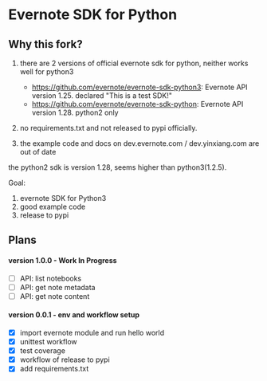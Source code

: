 Evernote SDK for Python
============================================

## Why this fork?

1. there are 2 versions of official evernote sdk for python, neither works well for python3

    - https://github.com/evernote/evernote-sdk-python3: Evernote API version 1.25. declared "This is a test SDK!"
    - https://github.com/evernote/evernote-sdk-python: Evernote API version 1.28. python2 only

2. no requirements.txt and not released to pypi officially.
3. the example code and docs on dev.evernote.com / dev.yinxiang.com are out of date


the python2 sdk is version 1.28, seems higher than python3(1.2.5).

Goal:

1. evernote SDK for Python3
2. good example code
3. release to pypi


## Plans


#### version 1.0.0 - Work In Progress

- [ ] API: list notebooks
- [ ] API: get note metadata
- [ ] API: get note content

#### version 0.0.1 - env and workflow setup

- [x] import evernote module and run hello world
- [x] unittest workflow
- [x] test coverage
- [x] workflow of release to pypi
- [x] add requirements.txt
